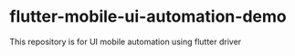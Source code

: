 # flutter-mobile-ui-automation-demo
This repository is for UI mobile automation using flutter driver
